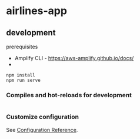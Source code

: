 # airlines-app

## development 
prerequisites 
* Amplify CLI - https://aws-amplify.github.io/docs/
* 
```
npm install
npm run serve
```


### Compiles and hot-reloads for development
```

```

### Customize configuration
See [Configuration Reference](https://cli.vuejs.org/config/).
